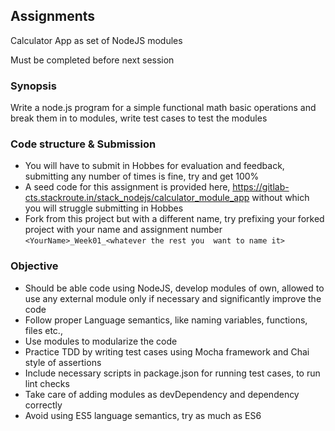 ## Assignments
Calculator App as set of NodeJS modules

Must be completed before next session

### Synopsis
Write a node.js program for a simple functional math basic operations and break them in to modules, write test cases to test the modules

### Code structure & Submission
- You will have to submit in Hobbes for evaluation and feedback, submitting any number of times is fine, try and get 100%
- A seed code for this assignment is provided here, https://gitlab-cts.stackroute.in/stack_nodejs/calculator_module_app without which you will struggle submitting in Hobbes
- Fork from this project but with a different name, try prefixing your forked project with your name and assignment number `<YourName>_Week01_<whatever the rest you  want to name it>`

### Objective
- Should be able code using NodeJS, develop modules of own, allowed to use any external module only if necessary and significantly improve the code
- Follow proper Language semantics, like naming variables, functions, files etc.,
- Use modules to modularize the code
- Practice TDD by writing test cases using Mocha framework and Chai style of assertions
- Include necessary scripts in package.json for running test cases, to run lint checks
- Take care of adding modules as devDependency and dependency correctly
- Avoid using ES5 language semantics, try as much as ES6
